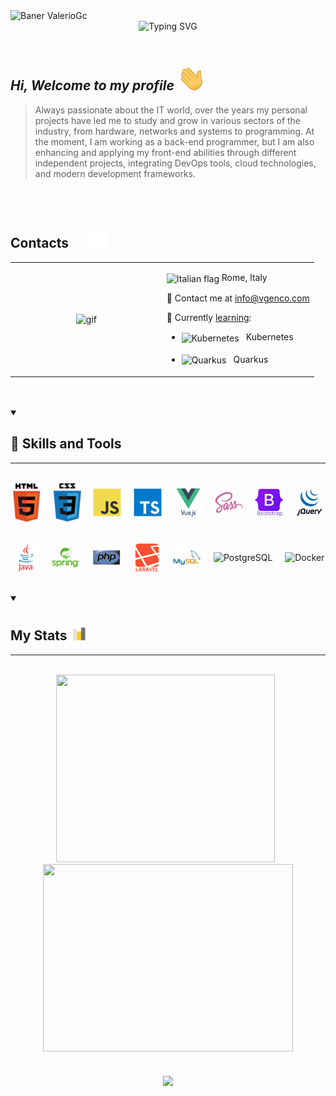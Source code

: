  <picture> 
    <source srcset="assets/gifs/banner-big.gif" 
    media="(min-width: 601px)" />
    <source srcset="assets/gifs/banner-small.gif" 
    media="(max-width: 600px)" />
    <img src="assets/gifs/banner-small.gif" alt="Baner ValerioGc" />
</picture>

<br/> 

<div align=center>
    <img src="https://readme-typing-svg.demolab.com?font=Fira+Code&weight=700&size=22&duration=4000&pause=600&center=true&vCenter=true&height=60&lines=%F0%9F%92%BB+PC+Hardware+Enthusiast" alt="Typing SVG" />
</div>
   
<br/>  

## ***Hi, Welcome to my profile*** <picture><source srcset="assets/gifs/waving.gif" media="min-width: 601px)" /><source srcset="assets/gifs/waving-sm.gif" media="(max-width: 600px)" /><img valign="center" src="assets/gifs/waving.gif" alt="gif waving" /></picture>


> Always passionate about the IT world, over the years my personal projects have led me to study and grow in various sectors of the industry, from hardware, networks and systems to programming. At the moment, I am working as a back-end programmer, but I am also enhancing and applying my front-end abilities through different independent projects, integrating DevOps tools, cloud technologies, and modern development frameworks.
<br/>

<br/>

<!-- Contacts Section -->
<h2>
    Contacts  &nbsp; &nbsp;
    <img src="assets/gifs/contacts.gif" width="40px" /> 
</h2>
<table align="center" width="100%">
    <tr>
        <td valign="center" width="50%">
            <div align="center">
                <img height="100%" width="100%" valign="center" align="center" src="assets/gifs/whereIsTheCode.gif" alt="gif" />
            </div>  
        </td>
        <td valign="center" width="50%">
            <p>
                <img src=https://upload.wikimedia.org/wikipedia/commons/0/03/Flag_of_Italy.svg alt="Italian flag" align="center" width="18" height="18" /> Rome, Italy
            </p>
            <p>
                📧 Contact me at <a href="mailto:info@genco-dev.it">info@vgenco.com</a>
            </p>
            <p>
                📖 Currently <ins>learning</ins>:
            </p>
            <ul>
                <li>
                    <img align="center" src="https://upload.wikimedia.org/wikipedia/commons/3/39/Kubernetes_logo_without_workmark.svg"  alt="Kubernetes" width="30px" /> 
                    &nbsp; Kubernetes 
                </li>
                &nbsp; 
                <li>
                    <img align="center" src="https://quarkus.io/assets/images/brand/quarkus_logo_vertical_default.svg" alt="Quarkus" width="30px" /> 
                    &nbsp; Quarkus 
                </li>
            </ul>
        </td>
    </tr>
</table>  

<br/>  

<br/>  

<!-- Skills Section -->
<details open >
    <summary valign="center">
        <h2>🧱 Skills and Tools</h2>
        <hr />
    </summary>
    <br />
    <div align="center" width="80%">
        <div align="center">
            <picture> 
                <source srcset="assets/skills&tools/skills/html-text-light.svg" 
                media="(prefers-color-scheme: dark)" />
                <source srcset="assets/skills&tools/skills/html-text.svg" 
                media="(prefers-color-scheme: light), (prefers-color-scheme: no-preference)" />
                <img valign="center" align="center" width="45px" src="assets/skills&tools/skills/html-text.svg" alt="HTML5" />
            </picture>
            &nbsp; &nbsp;
            <picture> 
                <source srcset="assets/skills&tools/skills/css-text-light.svg" 
                media="(prefers-color-scheme: dark)" />
                <source srcset="assets/skills&tools/skills/css-text.svg" 
                media="(prefers-color-scheme: light), (prefers-color-scheme: no-preference)" />
                <img valign="center" align="center" width="45px" src="assets/skills&tools/skills/css-text.svg" alt="CSS3" />
            </picture>
            &nbsp; &nbsp;
            <img width="45px" valign="center" align="center" src="assets/skills&tools/skills/javascript.svg" alt="JavaScript" />
            &nbsp; &nbsp;
            <img width="45px" align="center" src="assets/skills%26tools/skills/typescript.svg" alt="Typescript" />
            &nbsp; &nbsp;
            <img src="assets/skills&tools/frameworks/vue-text.svg"  width="45px" valign="center" align="center"  alt="Vue Js" />
            &nbsp; &nbsp;
            <img width="45px" valign="center" align="center"  src="assets/skills&tools/frameworks/sass.svg" alt="sass" />
            &nbsp; &nbsp;
            <img width="45px" valign="center" align="center" src="assets/skills&tools/frameworks/bootstrap-text.svg" alt="bootstrap" />
            &nbsp; &nbsp; 
            <picture> 
                <source srcset="assets/skills&tools/frameworks/jquery-text-dark.svg" 
                media="(prefers-color-scheme: dark)" />
                <source srcset="assets/skills&tools/frameworks/jquery-text-light.svg" 
                media="(prefers-color-scheme: light), (prefers-color-scheme: no-preference)" />
                <img valign="center" align="center" width="45px" src="assets/skills&tools/frameworks/jquery-text-light.svg" alt="JQuery" />
            </picture>
        </div>
        <br />
        <br />
        <div align="center">
            <img align="center" src="assets/skills&tools/skills/java-text.svg"  alt="Java" width="45px" /> 
            &nbsp; &nbsp;
            <img align="center" src="assets/skills&tools/frameworks/spring-text.svg" alt="Spring" width="45px" /> 
            &nbsp; &nbsp; 
            <img width="45px" valign="center" align="center"  align="center" src="assets/skills&tools/skills/php.svg" alt="PHP 8" />
            &nbsp; &nbsp;
            <img width="45px" valign="center" align="center" src="assets/skills&tools/frameworks/laravel-text.svg" alt="Laravel" />
            &nbsp; &nbsp; 
            <img width="45px" valign="center" align="center" src="assets/skills&tools/skills/mysql.svg" alt="MySQL" />
            &nbsp; &nbsp; 
            <img width="45px" valign="center" align="center" src="https://upload.wikimedia.org/wikipedia/commons/2/29/Postgresql_elephant.svg" alt="PostgreSQL" />
            &nbsp; &nbsp;
            <img width="75px" valign="center" align="center" src="https://upload.wikimedia.org/wikipedia/en/f/f4/Docker_logo.svg" alt="Docker" />
      </div>
    </div>
</details>

<br />
<br />


<!-- Stats Section -->

<details open >
    <summary valign="center">
        <h2>My Stats <img width="30px" src="assets/gifs/stats2.gif"></h2>
        <hr />
    </summary>
    <br />
    <div align="center" valign="center">
        <!-- Languages Stats -->
        <picture>
            <source srcset="https://github-readme-stats.vercel.app/api/top-langs/?username=ValerioGc&layout=compact&theme=react&bg_color=00000000&langs_count=8" media="(prefers-color-scheme: dark)" />
            <source srcset="https://github-readme-stats.vercel.app/api/top-langs/?username=ValerioGc&layout=compact&theme=vue&langs_count=8"
            media="(prefers-color-scheme: light), (prefers-color-scheme: no-preference)" />
            <img height="300px" valign="center" width="350px" src="https://github-readme-stats.vercel.app/api/top-langs/?username=ValerioGc&layout=compact&langs_count=8" />
        </picture>
        &nbsp;
        <!-- Profile Stats -->
        <picture>
            <source srcset="https://github-readme-stats.vercel.app/api?username=ValerioGc&show_icons=true&count_private=true&include_all_commits=true&theme=react&bg_color=00000000" 
            media="(prefers-color-scheme: dark)" />
            <source srcset="https://github-readme-stats.vercel.app/api?username=ValerioGc&show_icons=true&include_all_commits=true&count_private=truetheme=vue" 
            media="(prefers-color-scheme: light), (prefers-color-scheme: no-preference)" />
            <img height="300px"  width="400px" src="https://github-readme-stats.vercel.app/api?username=ValerioGc&show_icons=true&count_private=true&include_all_commits=true" />
        </picture>
    </div>
</details>
<br />

<br />

<div align="center">
    <img align="center" width="120px" align="center" src="https://komarev.com/ghpvc/?username=ValerioGc&&style=plastic" /> 
</div>
